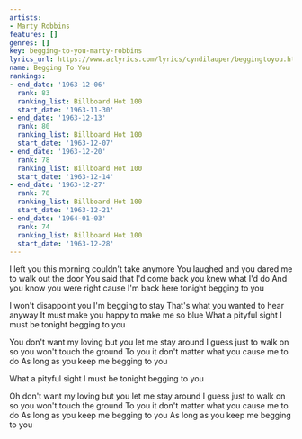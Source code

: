 ```yaml
---
artists:
- Marty Robbins
features: []
genres: []
key: begging-to-you-marty-robbins
lyrics_url: https://www.azlyrics.com/lyrics/cyndilauper/beggingtoyou.html
name: Begging To You
rankings:
- end_date: '1963-12-06'
  rank: 83
  ranking_list: Billboard Hot 100
  start_date: '1963-11-30'
- end_date: '1963-12-13'
  rank: 80
  ranking_list: Billboard Hot 100
  start_date: '1963-12-07'
- end_date: '1963-12-20'
  rank: 78
  ranking_list: Billboard Hot 100
  start_date: '1963-12-14'
- end_date: '1963-12-27'
  rank: 78
  ranking_list: Billboard Hot 100
  start_date: '1963-12-21'
- end_date: '1964-01-03'
  rank: 74
  ranking_list: Billboard Hot 100
  start_date: '1963-12-28'
---
```


I left you this morning couldn't take anymore
You laughed and you dared me to walk out the door
You said that I'd come back you knew what I'd do
And you know you were right cause I'm back here tonight begging to you

I won't disappoint you I'm begging to stay
That's what you wanted to hear anyway
It must make you happy to make me so blue
What a pityful sight I must be tonight begging to you

You don't want my loving but you let me stay around
I guess just to walk on so you won't touch the ground
To you it don't matter what you cause me to do
As long as you keep me begging to you

What a pityful sight I must be tonight begging to you

Oh don't want my loving but you let me stay around
I guess just to walk on so you won't touch the ground
To you it don't matter what you cause me to do
As long as you keep me begging to you
As long as you keep me begging to you



